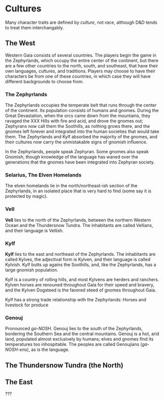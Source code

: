# Cultures

Many character traits are defined by *culture*, not *race*, although D&D tends to treat them interchangably.

## The West

Western Gaia consists of several countries.  The players begin the game in the Zephyrlands, which occupy the entire center of the continent, but there are a few other countries to the north, south, and southeast, that have their own languages, cultures, and traditions.  Players may choose to have their characters be from one of these countries, in which case they will have different backgrounds to choose from.

### The Zephyrlands

The Zephyrlands occupies the temperate belt that runs through the center of the continent.  Its population consists of humans and gnomes.  During the Great Devastation, when the orcs came down from the mountains, they ravaged the XXX Hills with fire and acid, and drove the gnomes out; Zephyrans now call them the Soothills, as nothing grows there, and the gnomes left forever and integrated into the human societies that would take them.  The Zephyrlands and Kylf absorbed the majority of the gnomes, and their cultures now carry the unmistakable signs of gnomish influence.

In the Zephyrlands, people speak Zephyran.  Some gnomes also speak Gnomish, though knowledge of the language has waned over the generations that the gnomes have been integrated into Zephyran society.

### Selarius, The Elven Homelands

The elven homelands lie in the north/northeast-ish section of the Zephyrlands, in an isolated place that is very hard to find (some say it is protected by magic).

### Vell

**Vell** lies to the north of the Zephyrlands, between the northern Western Ocean and the Thundersnow Tundra.  The inhabitants are called Vellians, and their language is Vellish.

### Kylf

**Kylf** lies to the east and northeast of the Zephyrlands.  The inhabitants are called Kylves, the adjectival form is Kylven, and their language is called Kylvish.  Kylf butts up agains the Soothills, and, like the Zephyrlands, has a large gnomish population.

Kylf is a country of rolling hills, and most Kylvens are herders and ranchers.  Kylven horses are renouned throughout Gaia for their speed and bravery, and the Kylven Dogsteed is the favored steed of gnomes throughout Gaia.

Kylf has a strong trade relationship with the Zephyrlands: Horses and livestock for produce

### Genouj

Pronounced *ga-NOSH*.  Genouj lies to the south of the Zephyrlands, bordering the Southern Sea and the central mountains.  Genouj is a hot, arid land, populated almost exclusively by humans; elves and gnomes find its temperatures too inhospitable.  The peoples are called Genoujians (*ga-NOSH-ens*), as is the language.


## The Thundersnow Tundra (the North)


## The East

???

